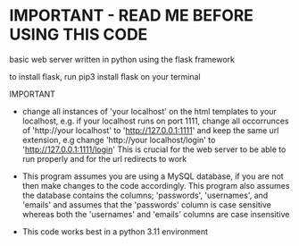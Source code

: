 # IMPORTANT - READ ME BEFORE USING THIS CODE
basic web server written in python using the flask framework

to install flask, run pip3 install flask on your terminal

IMPORTANT

- change all instances of 'your localhost' on the html templates to your localhost,
  e.g. if your localhost runs on port 1111, change all occorrunces of 'http://your localhost' to 'http://127.0.0.1:1111'
  and keep the same url extension, e.g change 'http://your localhost/login' to 'http://127.0.0.1:1111/login'
  This is crucial for the web server to be able to run properly and for the url redirects to work

- This program assumes you are using a MySQL database, if you are not then make changes to the code accordingly.
  This program also assumes the database contains the columns; 'passwords', 'usernames', and 'emails' and assumes
  that the 'passwords' column is case sensitive whereas both the 'usernames' and 'emails' columns are case insensitive
  
- This code works best in a python 3.11 environment
